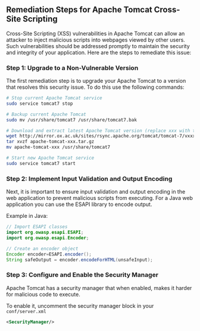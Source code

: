 

## Remediation Steps for Apache Tomcat Cross-Site Scripting

Cross-Site Scripting (XSS) vulnerabilities in Apache Tomcat can allow an attacker to inject malicious scripts into webpages viewed by other users. Such vulnerabilities should be addressed promptly to maintain the security and integrity of your application. Here are the steps to remediate this issue:

### Step 1: Upgrade to a Non-Vulnerable Version
The first remediation step is to upgrade your Apache Tomcat to a version that resolves this security issue. To do this use the following commands:

```bash
# Stop current Apache Tomcat service
sudo service tomcat7 stop

# Backup current Apache Tomcat
sudo mv /usr/share/tomcat7 /usr/share/tomcat7.bak

# Download and extract latest Apache Tomcat version (replace xxx with the latest version number)
wget http://mirror.ox.ac.uk/sites/rsync.apache.org/tomcat/tomcat-7/vxxx/bin/apache-tomcat-xxx.tar.gz
tar xvzf apache-tomcat-xxx.tar.gz
mv apache-tomcat-xxx /usr/share/tomcat7

# Start new Apache Tomcat service
sudo service tomcat7 start
```

### Step 2: Implement Input Validation and Output Encoding
Next, it is important to ensure input validation and output encoding in the web application to prevent malicious scripts from executing. For a Java web application you can use the ESAPI library to encode output. 

Example in Java:

```java
// Import ESAPI classes
import org.owasp.esapi.ESAPI;
import org.owasp.esapi.Encoder;

// Create an encoder object
Encoder encoder=ESAPI.encoder();
String safeOutput = encoder.encodeForHTML(unsafeInput);
```

### Step 3: Configure and Enable the Security Manager
Apache Tomcat has a security manager that when enabled, makes it harder for malicious code to execute. 

To enable it, uncomment the security manager block in your `conf/server.xml`
```xml
<SecurityManager/>
```